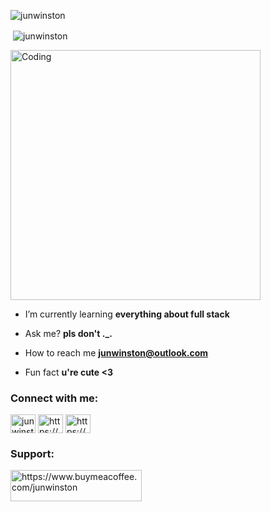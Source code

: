 <p><img align="center" src="https://github-readme-streak-stats.herokuapp.com/?user=junwinston&" alt="junwinston" /></p>


<p>&nbsp;<img align="center" src="https://github-readme-stats.vercel.app/api?username=junwinston&show_icons=true&locale=en" alt="junwinston" /></p>

<img align="center" alt="Coding" width="400" src="https://thumbs.gfycat.com/SardonicSpotlessHuia-size_restricted.gif">

- I’m currently learning **everything about full stack**

- Ask me? **pls don't ._.**

- How to reach me **junwinston@outlook.com**

- Fun fact **u're cute <3**

<h3 align="left">Connect with me:</h3>
<p align="left">
<a href="https://twitter.com/junwinston_" target="blank"><img align="center" src="https://raw.githubusercontent.com/rahuldkjain/github-profile-readme-generator/master/src/images/icons/Social/twitter.svg" alt="junwinston_" height="30" width="40" /></a>
<a href="https://www.facebook.com/profile.php?id=100030610597484&mibextid=ZbWKwL" target="blank"><img align="center" src="https://raw.githubusercontent.com/rahuldkjain/github-profile-readme-generator/master/src/images/icons/Social/facebook.svg" alt="https://www.facebook.com/profile.php?id=100030610597484" height="30" width="40" /></a>
<a href="https://instagram.com/junwinston_?utm_source=qr&igshid=NGExMmI2YTkyZg%3Đ%3" target="blank"><img align="center" src="https://raw.githubusercontent.com/rahuldkjain/github-profile-readme-generator/master/src/images/icons/Social/instagram.svg" alt="https://www.instagram.com/junwinston_/" height="30" width="40" /></a>
</p>

<h3 align="left">Support:</h3>
<p><a href="https://www.buymeacoffee.com/junwinston"> <img align="left" src="https://cdn.buymeacoffee.com/buttons/v2/default-yellow.png" height="50" width="210" alt="https://www.buymeacoffee.com/junwinston" /></a></p><br><br>




